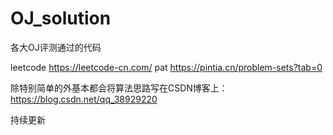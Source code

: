 # OJ_solution
各大OJ评测通过的代码

leetcode https://leetcode-cn.com/
pat https://pintia.cn/problem-sets?tab=0

除特别简单的外基本都会将算法思路写在CSDN博客上：https://blog.csdn.net/qq_38929220

持续更新
